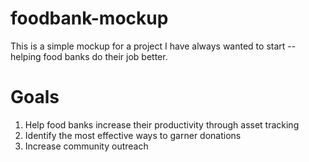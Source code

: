 foodbank-mockup
===============
This is a simple mockup for a project I have always wanted to start -- helping food banks do their job better.

Goals
===============
1. Help food banks increase their productivity through asset tracking
2. Identify the most effective ways to garner donations
3. Increase community outreach